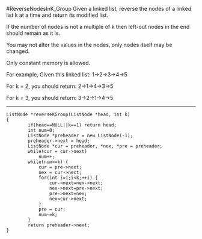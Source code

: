#ReverseNodesInK_Group
Given a linked list, reverse the nodes of a linked list k at a time and return its modified list.

If the number of nodes is not a multiple of k then left-out nodes in the end should remain as it is.

You may not alter the values in the nodes, only nodes itself may be changed.

Only constant memory is allowed.

For example,
Given this linked list: 1->2->3->4->5

For k = 2, you should return: 2->1->4->3->5

For k = 3, you should return: 3->2->1->4->5


---






```
ListNode *reverseKGroup(ListNode *head, int k)
{
        if(head==NULL||k==1) return head;
        int num=0;
        ListNode *preheader = new ListNode(-1);
        preheader->next = head;
        ListNode *cur = preheader, *nex, *pre = preheader;
        while(cur = cur->next) 
            num++;
        while(num>=k) {
            cur = pre->next;
            nex = cur->next;
            for(int i=1;i<k;++i) {
                cur->next=nex->next;
                nex->next=pre->next;
                pre->next=nex;
                nex=cur->next;
            }
            pre = cur;
            num-=k;
        }
        return preheader->next;
}
```